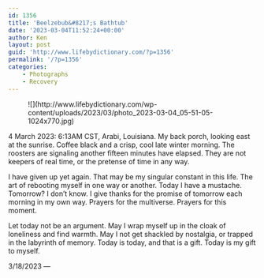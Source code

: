 ```yaml
---
id: 1356
title: 'Beelzebub&#8217;s Bathtub'
date: '2023-03-04T11:52:24+00:00'
author: Ken
layout: post
guid: 'http://www.lifebydictionary.com/?p=1356'
permalink: '/?p=1356'
categories:
    - Photographs
    - Recovery
---
```


<figure class="wp-block-image size-large">![](http://www.lifebydictionary.com/wp-content/uploads/2023/03/photo_2023-03-04_05-51-05-1024x770.jpg)</figure>4 March 2023: 6:13AM CST, Arabi, Louisiana. My back porch, looking east at the sunrise. Coffee black and a crisp, cool late winter morning. The roosters are signaling another fifteen minutes have elapsed. They are not keepers of real time, or the pretense of time in any way.

I have given up yet again. That may be my singular constant in this life. The art of rebooting myself in one way or another. Today I have a mustache. Tomorrow? I don’t know. I give thanks for the promise of tomorrow each morning in my own way. Prayers for the multiverse. Prayers for this moment.

Let today not be an argument. May I wrap myself up in the cloak of loneliness and find warmth. May I not get shackled by nostalgia, or trapped in the labyrinth of memory. Today is today, and that is a gift. Today is my gift to myself.

3/18/2023 —